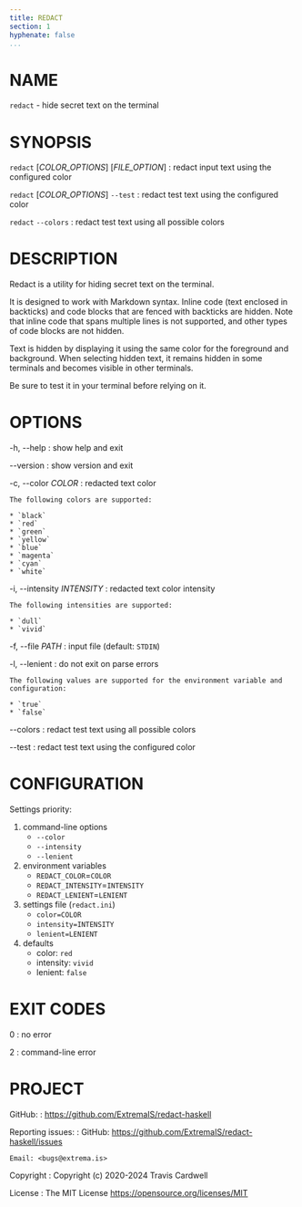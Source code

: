 ```yaml
---
title: REDACT
section: 1
hyphenate: false
...
```


# NAME

`redact` - hide secret text on the terminal

# SYNOPSIS

`redact` [*COLOR_OPTIONS*] [*FILE_OPTION*]
:   redact input text using the configured color

`redact` [*COLOR_OPTIONS*] `--test`
:   redact test text using the configured color

`redact` `--colors`
:   redact test text using all possible colors

# DESCRIPTION

Redact is a utility for hiding secret text on the terminal.

It is designed to work with Markdown syntax.  Inline code (text enclosed in
backticks) and code blocks that are fenced with backticks are hidden.  Note
that inline code that spans multiple lines is not supported, and other types
of code blocks are not hidden.

Text is hidden by displaying it using the same color for the foreground and
background.  When selecting hidden text, it remains hidden in some terminals
and becomes visible in other terminals.

Be sure to test it in your terminal before relying on it.

# OPTIONS

-h, \--help
:   show help and exit

\--version
:   show version and exit

-c, \--color *COLOR*
:   redacted text color

    The following colors are supported:

    * `black`
    * `red`
    * `green`
    * `yellow`
    * `blue`
    * `magenta`
    * `cyan`
    * `white`

-i, \--intensity *INTENSITY*
:   redacted text color intensity

    The following intensities are supported:

    * `dull`
    * `vivid`

-f, \--file *PATH*
:   input file (default: `STDIN`)

-l, \--lenient
:   do not exit on parse errors

    The following values are supported for the environment variable and
    configuration:

    * `true`
    * `false`

\--colors
:   redact test text using all possible colors

\--test
:   redact test text using the configured color

# CONFIGURATION

Settings priority:

1. command-line options
    * `--color`
    * `--intensity`
    * `--lenient`
2. environment variables
    * `REDACT_COLOR`=`COLOR`
    * `REDACT_INTENSITY`=`INTENSITY`
    * `REDACT_LENIENT`=`LENIENT`
3. settings file (`redact.ini`)
    * `color=COLOR`
    * `intensity=INTENSITY`
    * `lenient=LENIENT`
4. defaults
    * color: `red`
    * intensity: `vivid`
    * lenient: `false`

# EXIT CODES

0
:   no error

2
:   command-line error

# PROJECT

GitHub:
:   <https://github.com/ExtremaIS/redact-haskell>

Reporting issues:
:   GitHub: <https://github.com/ExtremaIS/redact-haskell/issues>

    Email: <bugs@extrema.is>

Copyright
:   Copyright (c) 2020-2024 Travis Cardwell

License
:   The MIT License <https://opensource.org/licenses/MIT>
